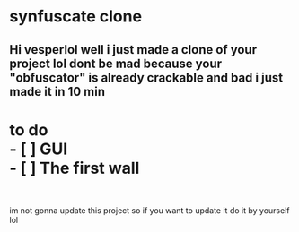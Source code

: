 # synfuscate clone 
Hi <strong>vesperlol</strong> well i just made a clone of your project lol dont be mad because your "obfuscator" is already crackable and bad i just made it in 10 min
----
 <h1>to do<br>
 - [ ] GUI<br>
 - [ ] The first wall</h1>
 <br>
 <p>im not gonna update this project so if you want to update it do it by yourself lol</p>
